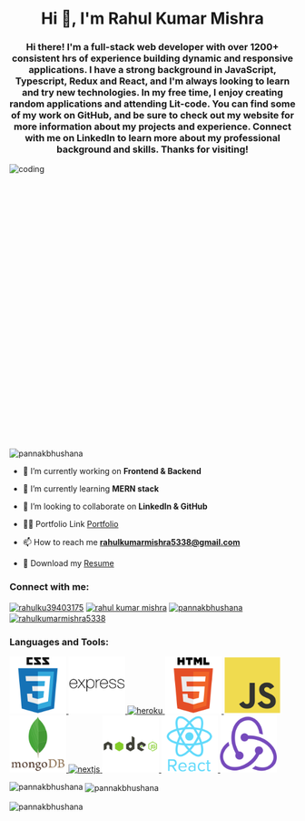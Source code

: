 <h1 align="center">Hi 👋, I'm Rahul Kumar Mishra</h1>
<h3 align="center">Hi there! I'm a full-stack web developer with over 1200+ consistent hrs of experience building dynamic and responsive applications. I have a strong background in JavaScript, Typescript, Redux and React, and I'm always looking to learn and try new technologies. In my free time, I enjoy creating random applications and attending Lit-code. You can find some of my work on GitHub, and be sure to check out my website for more information about my projects and experience. Connect with me on LinkedIn to learn more about my professional background and skills. Thanks for visiting!</h3>

<img align="right" alt="coding" width="100%" height="500px" src="https://www.sarvika.com/wp-content/uploads/2021/03/Backend-Developer-Python-GIF-Dribble.gif">


<p align="left"> <img src="https://komarev.com/ghpvc/?username=pannakbhushana&label=Profile%20views&color=0e75b6&style=flat" alt="pannakbhushana" /> </p>

- 🔭 I’m currently working on **Frontend & Backend**

- 🌱 I’m currently learning **MERN stack**

- 👯 I’m looking to collaborate on **LinkedIn & GitHub**

- 👨‍💻 Portfolio Link  <a href="https://pannakbhushana.github.io/">Portfolio</a> 

- 📫 How to reach me **rahulkumarmishra5338@gmail.com**

- 📄 Download my <a href="https://drive.google.com/file/d/1g6nTp44WhMYicpv0__VHFrJlCJiMXanv/view?usp=share_link">Resume</a> 

<h3 align="left">Connect with me:</h3>
<p align="left">
<a href="https://twitter.com/rahulku39403175" target="blank"><img align="center" src="https://raw.githubusercontent.com/rahuldkjain/github-profile-readme-generator/master/src/images/icons/Social/twitter.svg" alt="rahulku39403175" height="30" width="40" /></a>
<a href="https://linkedin.com/in/rahul kumar mishra" target="blank"><img align="center" src="https://raw.githubusercontent.com/rahuldkjain/github-profile-readme-generator/master/src/images/icons/Social/linked-in-alt.svg" alt="rahul kumar mishra" height="30" width="40" /></a>
<a href="https://codesandbox.com/pannakbhushana" target="blank"><img align="center" src="https://raw.githubusercontent.com/rahuldkjain/github-profile-readme-generator/master/src/images/icons/Social/codesandbox.svg" alt="pannakbhushana" height="30" width="40" /></a>
<a href="https://www.leetcode.com/rahulkumarmishra5338" target="blank"><img align="center" src="https://raw.githubusercontent.com/rahuldkjain/github-profile-readme-generator/master/src/images/icons/Social/leet-code.svg" alt="rahulkumarmishra5338" height="30" width="40" /></a>
</p>

<h3 align="left">Languages and Tools:</h3>
<p align="left"> <a href="https://www.w3schools.com/css/" target="_blank" rel="noreferrer"> <img src="https://raw.githubusercontent.com/devicons/devicon/master/icons/css3/css3-original-wordmark.svg" alt="css3" width="100" height="100"/> </a> <a href="https://expressjs.com" target="_blank" rel="noreferrer"> <img src="https://raw.githubusercontent.com/devicons/devicon/master/icons/express/express-original-wordmark.svg" alt="express" width="100" height="100"/> </a> <a href="https://heroku.com" target="_blank" rel="noreferrer"> <img src="https://www.vectorlogo.zone/logos/heroku/heroku-icon.svg" alt="heroku" width="100" height="100"/> </a> <a href="https://www.w3.org/html/" target="_blank" rel="noreferrer"> <img src="https://raw.githubusercontent.com/devicons/devicon/master/icons/html5/html5-original-wordmark.svg" alt="html5" width="100" height="100"/> </a> <a href="https://developer.mozilla.org/en-US/docs/Web/JavaScript" target="_blank" rel="noreferrer"> <img src="https://raw.githubusercontent.com/devicons/devicon/master/icons/javascript/javascript-original.svg" alt="javascript" width="100" height="100"/> </a> <a href="https://www.mongodb.com/" target="_blank" rel="noreferrer"> <img src="https://raw.githubusercontent.com/devicons/devicon/master/icons/mongodb/mongodb-original-wordmark.svg" alt="mongodb" width="100" height="100"/> </a> <a href="https://nextjs.org/" target="_blank" rel="noreferrer"> <img src="https://cdn.worldvectorlogo.com/logos/nextjs-2.svg" alt="nextjs" width="100" height="100"/> </a> <a href="https://nodejs.org" target="_blank" rel="noreferrer"> <img src="https://raw.githubusercontent.com/devicons/devicon/master/icons/nodejs/nodejs-original-wordmark.svg" alt="nodejs" width="100" height="100"/> </a> <a href="https://reactjs.org/" target="_blank" rel="noreferrer"> <img src="https://raw.githubusercontent.com/devicons/devicon/master/icons/react/react-original-wordmark.svg" alt="react" width="100" height="100"/> </a> <a href="https://redux.js.org" target="_blank" rel="noreferrer"> <img src="https://raw.githubusercontent.com/devicons/devicon/master/icons/redux/redux-original.svg" alt="redux" width="100" height="100"/> </a> </p>

<p><img align="left" src="https://github-readme-stats.vercel.app/api/top-langs?username=pannakbhushana&show_icons=true&locale=en&layout=compact" alt="pannakbhushana" /></p>

<p>&nbsp;<img align="center" src="https://github-readme-stats.vercel.app/api?username=pannakbhushana&show_icons=true&locale=en" alt="pannakbhushana" /></p>

<p><img align="center" src="https://github-readme-streak-stats.herokuapp.com/?user=pannakbhushana&" alt="pannakbhushana" /></p>
